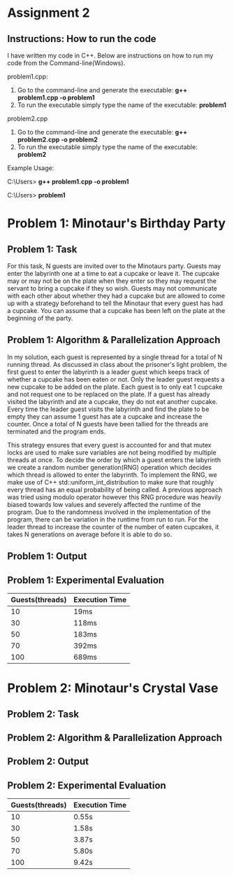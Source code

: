 # Assignment 2

## Instructions: How to run the code
I have written my code in C++. Below are instructions on how to run my code from the Command-line(Windows).

problem1.cpp:

1) Go to the command-line and generate the executable: **g++ problem1.cpp -o problem1**
2) To run the executable simply type the name of the executable: **problem1**

problem2.cpp

1) Go to the command-line and generate the executable: **g++ problem2.cpp -o problem2**
2) To run the executable simply type the name of the executable: **problem2**

Example Usage:

C:\Users> **g++ problem1.cpp -o problem1**

C:\Users> **problem1**

# Problem 1: Minotaur's Birthday Party

## Problem 1: Task
For this task, N guests are invited over to the Minotaurs party. Guests may enter the labyrinth one at a time to eat a cupcake or leave it. The cupcake may or may not be on the plate when they enter so they may request the servant to bring a cupcake if they so wish. Guests may not communicate with each other about whether they had a cupcake but are allowed to come up with a strategy beforehand to tell the Minotaur that every guest has had a cupcake. You can assume that a cupcake has been left on the plate at the beginning of the party. 

## Problem 1: Algorithm & Parallelization Approach
In my solution, each guest is represented by a single thread for a total of N running thread. As discussed in class about the prisoner's light problem, the first guest to enter the labyrinth is a leader guest which keeps track of whether a cupcake has 
been eaten or not. Only the leader guest requests a new cupcake to be added on the plate. Each guest is to only eat 1 cupcake
and not request one to be replaced on the plate. If a guest has already visited the labyrinth and ate a cupcake, they do not eat another
cupcake. Every time the leader guest visits the labyrinth and find the plate to be empty they can assume 1 guest has ate a cupcake and
increase the counter. Once a total of N guests have been tallied for the threads are terminated and the program ends. 

This strategy ensures that every guest is accounted for and that mutex locks are used to make sure variables are not being modified by multiple threads at once. To decide the order by which a guest enters the labyrinth we create a random number generation(RNG) operation which decides which thread is allowed to enter the labyrinth. To implement the RNG, we make use of C++ std::uniform_int_distribution to make sure that roughly every thread has an equal probability of being called. A previous approach was tried using modulo operator however this RNG procedure was heavily biased towards low values and severely affected the runtime of the program. Due to the randomness involved in the implementation of the program, there can be variation in the runtime from run to run. For the leader thread to increase the counter of the number of eaten cupcakes, it takes N generations on average before it is able to do so.  


## Problem 1: Output

## Problem 1: Experimental Evaluation
| Guests(threads) | Execution Time   |
| --------------  | -----------------|
| 10              |       19ms       |
| 30              |       118ms      |
| 50              |       183ms      |
| 70              |       392ms      |
| 100             |       689ms      |

# Problem 2: Minotaur's Crystal Vase

## Problem 2: Task

## Problem 2: Algorithm & Parallelization Approach

## Problem 2: Output

## Problem 2: Experimental Evaluation
| Guests(threads) | Execution Time   |
| --------------  | -----------------|
| 10              |       0.55s      |
| 30              |       1.58s      |
| 50              |       3.87s      |
| 70              |       5.80s      |
| 100             |       9.42s      |
